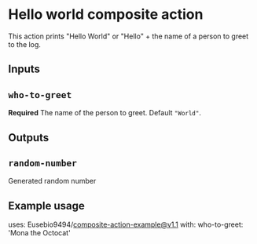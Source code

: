 # Hello world composite action

This action prints "Hello World" or "Hello" + the name of a person to greet to the log.

## Inputs

## `who-to-greet`

**Required** The name of the person to greet. Default `"World"`.

## Outputs

## `random-number`

Generated random number

## Example usage

uses: Eusebio9494/composite-action-example@v1.1
with:
  who-to-greet: 'Mona the Octocat'
